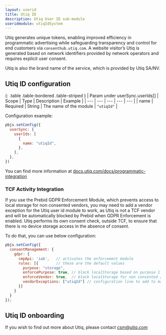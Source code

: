 ```yaml
---
layout: userid
title: Utiq ID
description: Utiq User ID sub-module
useridmodule: utiqIdSystem
---
```


Utiq generates unique tokens, enabling improved efficiency in programmatic advertising while safeguarding transparency and control for end customers via `consenthub.utiq.com`. A website visitor’s Utiq is generated based on network identifiers provided by network operators and requires explicit user consent.

Utiq is also the brand name of the service, which is provided by Utiq SA/NV.

## Utiq ID configuration

{: .table .table-bordered .table-striped }
| Param under userSync.userIds[] | Scope | Type | Description | Example |
| --- | --- | --- | --- | --- |
| name | Required | String | The name of the module | `"utiqId"` |

Configuration example:

```javascript
pbjs.setConfig({
  userSync: {
    userIds: [
      {
        name: "utiqId",
      },
    ],
  },
})
```

You can find more information at [docs.utiq.com/docs/programmatic-integration](https://docs.utiq.com/docs/programmatic-integration)

### TCF Activity Integration

If you use the Prebid GDPR Enforcement Module, which prevents access to local storage for non consented vendors, you may need to add a vendor exception for the Utiq user id module to work, as Utiq is not a TCF vendor and will be automatically blocked by Prebid when GDPR Enforcement is enabled. Utiq performs its own consent check, outside TCF, to ensure that there is no device storage access in the absence of consent.

To do that, you can use below configuration:

```javascript
pbjs.setConfig({
  consentManagement: {
    gdpr: {
      cmpApi: 'iab',   // activates the enforcement module
      rules: [{        // these are the default values
        purpose: "storage",
        enforcePurpose: true, // block localStorage based on purpose 1 of TCF
        enforceVendor: true,  // block localStorage for non consented / non TCF vendors
        vendorExceptions: ["utiqId"] // configuration line to add to make utiq exception
      }]
    }
  }
});
```

## Utiq ID onboarding

If you wish to find out more about Utiq, please contact <csm@utiq.com>
